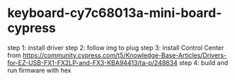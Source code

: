 # keyboard-cy7c68013a-mini-board-cypress
step 1: install driver
step 2: follow img to plug
step 3: install Control Center from https://community.cypress.com/t5/Knowledge-Base-Articles/Drivers-for-EZ-USB-FX1-FX2LP-and-FX3-KBA94413/ta-p/248634
step 4: build and run firmware with hex
